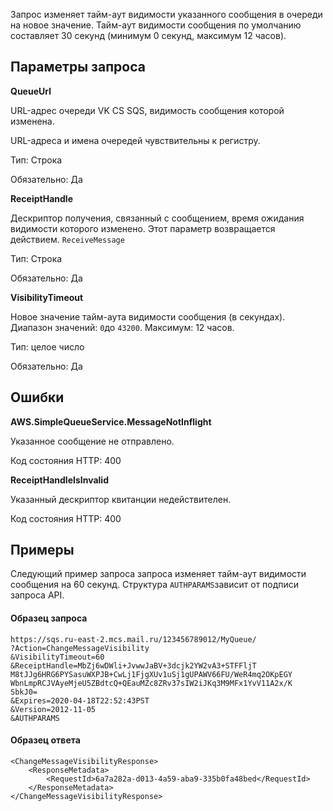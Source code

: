 Запрос изменяет тайм-аут видимости указанного сообщения в очереди на новое значение. Тайм-аут видимости сообщения по умолчанию составляет 30 секунд (минимум 0 секунд, максимум 12 часов). 

Параметры запроса
-----------------

**QueueUrl**

URL-адрес очереди VK CS SQS, видимость сообщения которой изменена.

URL-адреса и имена очередей чувствительны к регистру.

Тип: Строка

Обязательно: Да

**ReceiptHandle**

Дескриптор получения, связанный с сообщением, время ожидания видимости которого изменено. Этот параметр возвращается действием. `ReceiveMessage`

Тип: Строка

Обязательно: Да

**VisibilityTimeout**

Новое значение тайм-аута видимости сообщения (в секундах). Диапазон значений: `0`до `43200`. Максимум: 12 часов.

Тип: целое число

Обязательно: Да

Ошибки
------

**AWS.SimpleQueueService.MessageNotInflight**

Указанное сообщение не отправлено.

Код состояния HTTP: 400

**ReceiptHandleIsInvalid**

Указанный дескриптор квитанции недействителен.

Код состояния HTTP: 400

Примеры
-------

Следующий пример запроса запроса изменяет тайм-аут видимости сообщения на 60 секунд. Структура `AUTHPARAMS`зависит от подписи запроса API. 

#### Образец запроса

```
https://sqs.ru-east-2.mcs.mail.ru/123456789012/MyQueue/
?Action=ChangeMessageVisibility
&VisibilityTimeout=60
&ReceiptHandle=MbZj6wDWli+JvwwJaBV+3dcjk2YW2vA3+STFFljT
M8tJJg6HRG6PYSasuWXPJB+CwLj1FjgXUv1uSj1gUPAWV66FU/WeR4mq2OKpEGY
WbnLmpRCJVAyeMjeU5ZBdtcQ+QEauMZc8ZRv37sIW2iJKq3M9MFx1YvV11A2x/K
SbkJ0=
&Expires=2020-04-18T22:52:43PST
&Version=2012-11-05
&AUTHPARAMS
```

#### Образец ответа

```
<ChangeMessageVisibilityResponse>
    <ResponseMetadata>
        <RequestId>6a7a282a-d013-4a59-aba9-335b0fa48bed</RequestId>
    </ResponseMetadata>
</ChangeMessageVisibilityResponse>
```